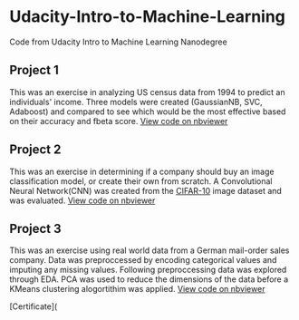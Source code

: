 # Udacity-Intro-to-Machine-Learning

Code from Udacity Intro to Machine Learning Nanodegree

## Project 1
This was an exercise in analyzing US census data from 1994 to predict an individuals' income. Three models were created (GaussianNB, SVC, Adaboost) and compared to see which would be the most effective based on their accuracy and fbeta score. [View code on nbviewer](https://nbviewer.org/github/jmcase8/Udacity-Intro-to-Machine-Learning/blob/main/Project%201/finding_donors.ipynb)

## Project 2
This was an exercise in determining if a company should buy an image classification model, or create their own from scratch. A Convolutional Neural Network(CNN) was created from the [CIFAR-10](https://www.cs.toronto.edu/~kriz/cifar.html) image dataset and was evaluated. [View code on nbviewer](https://nbviewer.org/github/jmcase8/Udacity-Intro-to-Machine-Learning/blob/main/Project%202/CIFAR-10_Image_Classifier-STARTER.ipynb)

## Project 3
This was an exercise using real world data from a German mail-order sales company. Data was preproccessed by encoding categorical values and imputing any missing values. Following preproccessing data was explored through EDA. PCA was used to reduce the dimensions of the data before a KMeans clustering alogortithim was applied. [View code on nbviewer](https://nbviewer.org/github/jmcase8/Udacity-Intro-to-Machine-Learning/blob/main/Project%203/Identify_Customer_Segments.ipynb)

[Certificate](
